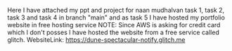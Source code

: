 Here I have attached my ppt and project for naan mudhalvan task 1, task 2, task 3 and task 4 in branch "main" and as task 5 I have hosted my portfolio website in free hosting service
NOTE: Since AWS is asking for credit card which I don't posses I have hosted the website from a free service called glitch.
WebsiteLink: https://dune-spectacular-notify.glitch.me
